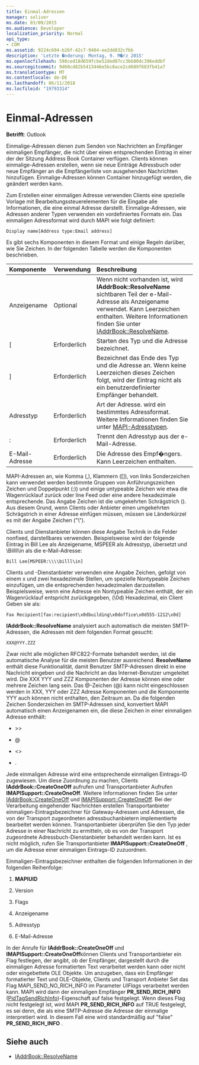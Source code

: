 ```yaml
---
title: Einmal-Adressen
manager: soliver
ms.date: 03/09/2015
ms.audience: Developer
localization_priority: Normal
api_type:
- COM
ms.assetid: 9224c694-b26f-42c7-9404-ee2dd832cfbb
description: 'Letzte �nderung: Montag, 9. M�rz 2015'
ms.openlocfilehash: 598ced18d659fcbe52ded07cc3bb80dc396eddbf
ms.sourcegitcommit: 9d60cd82b5413446e5bc8ace2cd689f683fb41a7
ms.translationtype: MT
ms.contentlocale: de-DE
ms.lasthandoff: 06/11/2018
ms.locfileid: "19793314"
---
```

# <a name="one-off-addresses"></a>Einmal-Adressen

**Betrifft**: Outlook 
  
Einmalige-Adressen dienen zum Senden von Nachrichten an Empfänger einmaligen Empfänger, die nicht über einen entsprechenden Eintrag in einer der der Sitzung Address Book Container verfügen. Clients können einmalige-Adressen erstellen, wenn sie neue Einträge Adressbuch oder neue Empfänger an die Empfängerliste von ausgehenden Nachrichten hinzufügen. Einmalige-Adressen können Container hinzugefügt werden, die geändert werden kann.
  
Zum Erstellen einer einmaligen Adresse verwenden Clients eine spezielle Vorlage mit Bearbeitungssteuerelementen für die Eingabe alle Informationen, die eine einmal Adresse darstellt. Einmalige-Adressen, wie Adressen anderer Typen verwenden ein vordefiniertes Formats ein. Das einmaligen Adressformat wird durch MAPI wie folgt definiert:
  
`Display name[Address type:Email address]`
  
Es gibt sechs Komponenten in diesem Format und einige Regeln darüber, wie Sie Zeichen. In der folgenden Tabelle werden die Komponenten beschrieben.
  
|**Komponente**|**Verwendung**|**Beschreibung**|
|:-----|:-----|:-----|
|Anzeigename  <br/> |Optional  <br/> |Wenn nicht vorhanden ist, wird **IAddrBook::ResolveName** sichtbaren Teil der e-Mail-Adresse als Anzeigename verwendet. Kann Leerzeichen enthalten. Weitere Informationen finden Sie unter [IAddrBook::ResolveName](iaddrbook-resolvename.md).  <br/> |
|[  <br/> |Erforderlich  <br/> |Starten des Typ und die Adresse bezeichnet.  <br/> |
|]  <br/> |Erforderlich  <br/> |Bezeichnet das Ende des Typ und die Adresse an. Wenn keine Leerzeichen dieses Zeichen folgt, wird der Eintrag nicht als ein benutzerdefinierter Empfänger behandelt.  <br/> |
|Adresstyp  <br/> |Erforderlich  <br/> |Art der Adresse. wird ein bestimmtes Adressformat. Weitere Informationen finden Sie unter [MAPI-Adresstypen](mapi-address-types.md).  <br/> |
|:  <br/> |Erforderlich  <br/> |Trennt den Adresstyp aus der e-Mail-Adresse.  <br/> |
|E-Mail-Adresse  <br/> |Erforderlich  <br/> |Die Adresse des Empf�ngers. Kann Leerzeichen enthalten.  <br/> |
   
MAPI-Adressen an, wie Komma (,), Klammern ([]), von links Sonderzeichen kann verwendet werden bestimmte Gruppen von Anführungszeichen Zeichen und Doppelpunkt (:)) und einige untypeable Zeichen wie etwa die Wagenrücklauf zurück oder line Feed oder eine andere hexadezimale entsprechende. Das Angabe Zeichen ist die umgekehrten Schrägstrich (\). Aus diesem Grund, wenn Clients oder Anbieter einen umgekehrten Schrägstrich in einer Adresse einfügen müssen, müssen sie Länderkürzel es mit der Angabe Zeichen ("\\").
  
Clients und Dienstanbieter können diese Angabe Technik in die Felder nonfixed, darstellbares verwenden. Beispielsweise wird der folgende Eintrag in Bill Lee als Anzeigename, MSPEER als Adresstyp, übersetzt und \\Billll\in als die e-Mail-Adresse:
  
`Bill Lee[MSPEER:\\\\billl\in]`

Clients und -Dienstanbieter verwenden eine Angabe Zeichen, gefolgt von einem x und zwei hexadezimale Stellen, um spezielle Nontypeable Zeichen einzufügen, um die entsprechenden hexadezimalen darzustellen. Beispielsweise, wenn eine Adresse ein Nontypeable Zeichen enthält, der ein Wagenrücklauf entspricht zurückgegeben, (\0d) Hexadezimal, ein Client Geben sie als:
  
`Fax Recipient[fax:recipient\x0dbuilding\x0doffice\x0d555-1212\x0d]`

**IAddrBook::ResolveName** analysiert auch automatisch die meisten SMTP-Adressen, die Adressen mit dem folgenden Format gesucht: 
  
`XXX@YYY.ZZZ`

Zwar nicht alle möglichen RFC822-Formate behandelt werden, ist die automatische Analyse für die meisten Benutzer ausreichend. **ResolveName** enthält diese Funktionalität, damit Benutzer SMTP-Adressen direkt in eine Nachricht eingeben und die Nachricht an das Internet-Benutzer umgeleitet wird. Die XXX YYY und ZZZ Komponenten der Adresse können eine oder mehrere Zeichen lang sein. Das @-Zeichen (@) kann nicht eingeschlossen werden in XXX, YYY oder ZZZ Adresse Komponenten und die Komponente YYY auch können nicht enthalten, den Zeitraum an. Da die folgenden Zeichen Sonderzeichen im SMTP-Adressen sind, konvertiert MAPI automatisch einen Anzeigenamen ein, die diese Zeichen in einer einmaligen Adresse enthält: 
  
- \>\>
    
- @
    
- \<\>
    
- .
    
Jede einmaligen Adresse wird eine entsprechende einmaligen Eintrags-ID zugewiesen. Um diese Zuordnung zu machen, Clients **IAddrBook::CreateOneOff** aufrufen und Transportanbieter Aufrufen **IMAPISupport::CreateOneOff**. Weitere Informationen finden Sie unter [IAddrBook::CreateOneOff](iaddrbook-createoneoff.md) und [IMAPISupport::CreateOneOff](imapisupport-createoneoff.md). Bei der Verarbeitung eingehender Nachrichten erstellen Transportanbieter einmaligen-Eintragsbezeichner für Gateway-Adressen und Adressen, die von der Transport zugeordneten adressbuchanbietern implementierte bearbeitet werden können. Transportanbieter überprüfen Sie den Typ jeder Adresse in einer Nachricht zu ermitteln, ob es von der Transport zugeordnete Adressbuch-Dienstanbieter behandelt werden kann. Ist es nicht möglich, rufen Sie Transportanbieter **IMAPISupport::CreateOneOff** , um die Adresse einer einmaligen Eintrags-ID zuzuordnen. 
  
Einmaligen-Eintragsbezeichner enthalten die folgenden Informationen in der folgenden Reihenfolge:
  
1. **MAPIUID**
    
2. Version
    
3. Flags
    
4. Anzeigename
    
5. Adresstyp
    
6. E-Mail-Adresse
    
In der Anrufe für **IAddrBook::CreateOneOff** und **IMAPISupport::CreateOneOff**können Clients und Transportanbieter ein Flag festlegen, der angibt, ob der Empfänger, dargestellt durch die einmaligen Adresse formatierten Text verarbeitet werden kann oder nicht oder eingebettete OLE Objekte. Um anzugeben, dass ein Empfänger formatierter Text und OLE-Objekte, Clients und Transport Anbieter Set das Flag MAPI_SEND_NO_RICH_INFO im Parameter _UlFlags_ verarbeitet werden kann. MAPI wird dann der einmaligen Empfänger **PR_SEND_RICH_INFO** ([PidTagSendRichInfo](pidtagsendrichinfo-canonical-property.md))-Eigenschaft auf false festgelegt. Wenn dieses Flag nicht festgelegt ist, wird MAPI **PR_SEND_RICH_INFO** auf TRUE festgelegt, es sei denn, die als eine SMTP-Adresse die Adresse der einmalige interpretiert wird. In diesem Fall eine wird standardmäßig auf "false" **PR_SEND_RICH_INFO** . 
  
## <a name="see-also"></a>Siehe auch

- [IAddrBook::ResolveName](iaddrbook-resolvename.md)

